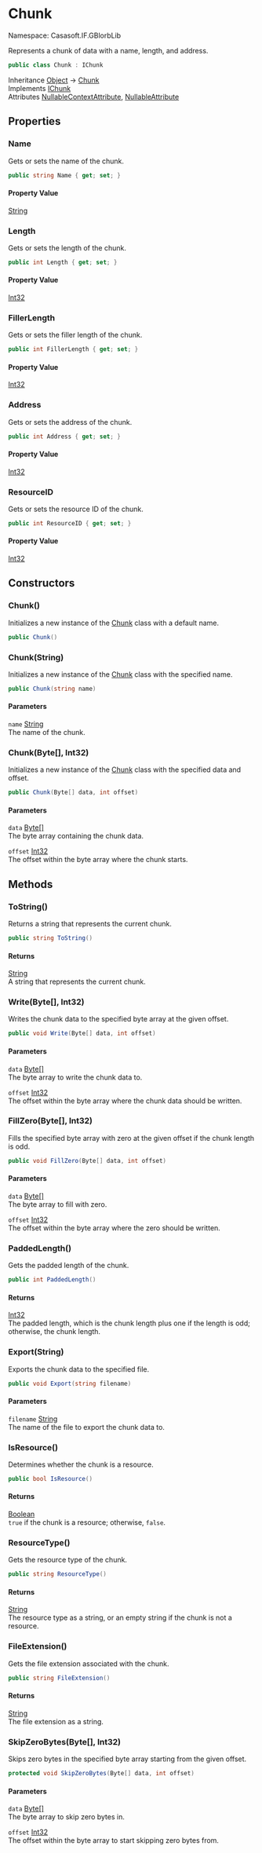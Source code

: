 # Chunk

Namespace: Casasoft.IF.GBlorbLib

Represents a chunk of data with a name, length, and address.

```csharp
public class Chunk : IChunk
```

Inheritance [Object](https://docs.microsoft.com/en-us/dotnet/api/system.object) → [Chunk](./casasoft.if.gblorblib.chunk)<br>
Implements [IChunk](./casasoft.if.gblorblib.ichunk)<br>
Attributes [NullableContextAttribute](https://docs.microsoft.com/en-us/dotnet/api/system.runtime.compilerservices.nullablecontextattribute), [NullableAttribute](https://docs.microsoft.com/en-us/dotnet/api/system.runtime.compilerservices.nullableattribute)

## Properties

### **Name**

Gets or sets the name of the chunk.

```csharp
public string Name { get; set; }
```

#### Property Value

[String](https://docs.microsoft.com/en-us/dotnet/api/system.string)<br>

### **Length**

Gets or sets the length of the chunk.

```csharp
public int Length { get; set; }
```

#### Property Value

[Int32](https://docs.microsoft.com/en-us/dotnet/api/system.int32)<br>

### **FillerLength**

Gets or sets the filler length of the chunk.

```csharp
public int FillerLength { get; set; }
```

#### Property Value

[Int32](https://docs.microsoft.com/en-us/dotnet/api/system.int32)<br>

### **Address**

Gets or sets the address of the chunk.

```csharp
public int Address { get; set; }
```

#### Property Value

[Int32](https://docs.microsoft.com/en-us/dotnet/api/system.int32)<br>

### **ResourceID**

Gets or sets the resource ID of the chunk.

```csharp
public int ResourceID { get; set; }
```

#### Property Value

[Int32](https://docs.microsoft.com/en-us/dotnet/api/system.int32)<br>

## Constructors

### **Chunk()**

Initializes a new instance of the [Chunk](./casasoft.if.gblorblib.chunk) class with a default name.

```csharp
public Chunk()
```

### **Chunk(String)**

Initializes a new instance of the [Chunk](./casasoft.if.gblorblib.chunk) class with the specified name.

```csharp
public Chunk(string name)
```

#### Parameters

`name` [String](https://docs.microsoft.com/en-us/dotnet/api/system.string)<br>
The name of the chunk.

### **Chunk(Byte[], Int32)**

Initializes a new instance of the [Chunk](./casasoft.if.gblorblib.chunk) class with the specified data and offset.

```csharp
public Chunk(Byte[] data, int offset)
```

#### Parameters

`data` [Byte[]](https://docs.microsoft.com/en-us/dotnet/api/system.byte)<br>
The byte array containing the chunk data.

`offset` [Int32](https://docs.microsoft.com/en-us/dotnet/api/system.int32)<br>
The offset within the byte array where the chunk starts.

## Methods

### **ToString()**

Returns a string that represents the current chunk.

```csharp
public string ToString()
```

#### Returns

[String](https://docs.microsoft.com/en-us/dotnet/api/system.string)<br>
A string that represents the current chunk.

### **Write(Byte[], Int32)**

Writes the chunk data to the specified byte array at the given offset.

```csharp
public void Write(Byte[] data, int offset)
```

#### Parameters

`data` [Byte[]](https://docs.microsoft.com/en-us/dotnet/api/system.byte)<br>
The byte array to write the chunk data to.

`offset` [Int32](https://docs.microsoft.com/en-us/dotnet/api/system.int32)<br>
The offset within the byte array where the chunk data should be written.

### **FillZero(Byte[], Int32)**

Fills the specified byte array with zero at the given offset if the chunk length is odd.

```csharp
public void FillZero(Byte[] data, int offset)
```

#### Parameters

`data` [Byte[]](https://docs.microsoft.com/en-us/dotnet/api/system.byte)<br>
The byte array to fill with zero.

`offset` [Int32](https://docs.microsoft.com/en-us/dotnet/api/system.int32)<br>
The offset within the byte array where the zero should be written.

### **PaddedLength()**

Gets the padded length of the chunk.

```csharp
public int PaddedLength()
```

#### Returns

[Int32](https://docs.microsoft.com/en-us/dotnet/api/system.int32)<br>
The padded length, which is the chunk length plus one if the length is odd; otherwise, the chunk length.

### **Export(String)**

Exports the chunk data to the specified file.

```csharp
public void Export(string filename)
```

#### Parameters

`filename` [String](https://docs.microsoft.com/en-us/dotnet/api/system.string)<br>
The name of the file to export the chunk data to.

### **IsResource()**

Determines whether the chunk is a resource.

```csharp
public bool IsResource()
```

#### Returns

[Boolean](https://docs.microsoft.com/en-us/dotnet/api/system.boolean)<br>
`true` if the chunk is a resource; otherwise, `false`.

### **ResourceType()**

Gets the resource type of the chunk.

```csharp
public string ResourceType()
```

#### Returns

[String](https://docs.microsoft.com/en-us/dotnet/api/system.string)<br>
The resource type as a string, or an empty string if the chunk is not a resource.

### **FileExtension()**

Gets the file extension associated with the chunk.

```csharp
public string FileExtension()
```

#### Returns

[String](https://docs.microsoft.com/en-us/dotnet/api/system.string)<br>
The file extension as a string.

### **SkipZeroBytes(Byte[], Int32)**

Skips zero bytes in the specified byte array starting from the given offset.

```csharp
protected void SkipZeroBytes(Byte[] data, int offset)
```

#### Parameters

`data` [Byte[]](https://docs.microsoft.com/en-us/dotnet/api/system.byte)<br>
The byte array to skip zero bytes in.

`offset` [Int32](https://docs.microsoft.com/en-us/dotnet/api/system.int32)<br>
The offset within the byte array to start skipping zero bytes from.
